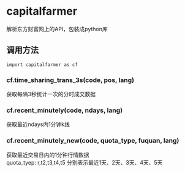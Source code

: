 # capitalfarmer
解析东方财富网上的API，包装成python库

## 调用方法
~~~
import capitalfarmer as cf
~~~

### cf.time_sharing_trans_3s(code, pos, lang)

获取每隔3秒统计一次的分时成交数据

### cf.recent_minutely(code, ndays, lang)

获取最近ndays内1分钟k线

### cf.recent_minutely_new(code, quota_type, fuquan, lang)

获取最近交易日内的1分钟行情数据  
quota_tyep: r,t2,t3,t4,t5 分别表示最近1天、2天、3天、4天、5天


